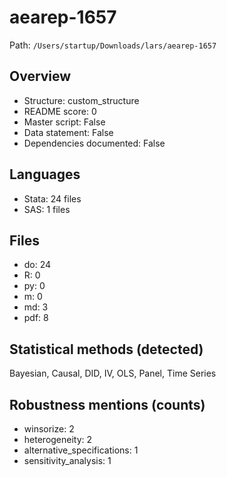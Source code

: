 # aearep-1657

Path: `/Users/startup/Downloads/lars/aearep-1657`

## Overview
- Structure: custom_structure
- README score: 0
- Master script: False
- Data statement: False
- Dependencies documented: False

## Languages
- Stata: 24 files
- SAS: 1 files

## Files
- do: 24
- R: 0
- py: 0
- m: 0
- md: 3
- pdf: 8

## Statistical methods (detected)
Bayesian, Causal, DID, IV, OLS, Panel, Time Series

## Robustness mentions (counts)
- winsorize: 2
- heterogeneity: 2
- alternative_specifications: 1
- sensitivity_analysis: 1